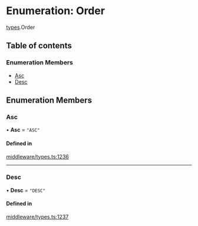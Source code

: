 # Enumeration: Order

[types](../wiki/types).Order

## Table of contents

### Enumeration Members

- [Asc](../wiki/types.Order#asc)
- [Desc](../wiki/types.Order#desc)

## Enumeration Members

### Asc

• **Asc** = ``"ASC"``

#### Defined in

[middleware/types.ts:1236](https://github.com/PolymeshAssociation/polymesh-sdk/blob/31fdce23/src/middleware/types.ts#L1236)

___

### Desc

• **Desc** = ``"DESC"``

#### Defined in

[middleware/types.ts:1237](https://github.com/PolymeshAssociation/polymesh-sdk/blob/31fdce23/src/middleware/types.ts#L1237)
